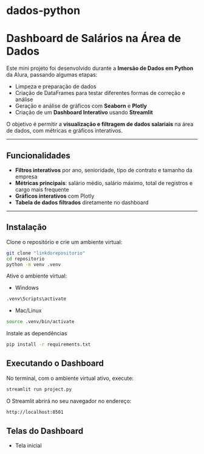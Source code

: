 # dados-python
# Dashboard de Salários na Área de Dados

Este mini projeto foi desenvolvido durante a **Imersão de Dados em Python** da Alura, passando algumas etapas:  
- Limpeza e preparação de dados  
- Criação de DataFrames para testar diferentes formas de correção e análise  
- Geração e análise de gráficos com **Seaborn** e **Plotly**  
- Criação de um **Dashboard Interativo** usando **Streamlit**

O objetivo é permitir a **visualização e filtragem de dados salariais** na área de dados, com métricas e gráficos interativos.

---

## Funcionalidades

- **Filtros interativos** por ano, senioridade, tipo de contrato e tamanho da empresa  
- **Métricas principais**: salário médio, salário máximo, total de registros e cargo mais frequente  
- **Gráficos interativos** com Plotly
- **Tabela de dados filtrados** diretamente no dashboard

---

## Instalação

Clone o repositório e crie um ambiente virtual:

```bash
git clone "linkdorepositorio"
cd repositorio
python -m venv .venv
```

Ative o ambiente virtual:
- Windows
```bash
.venv\Scripts\activate
```
- Mac/Linux
```bash
source .venv/bin/activate
```
Instale as dependências 
```bash
pip install -r requirements.txt
```
## Executando o Dashboard
No terminal, com o ambiente virtual ativo, execute:
```bash
streamlit run project.py
```
O Streamlit abrirá no seu navegador no endereço:
```bash
http://localhost:8501
```

## Telas do Dashboard
- Tela inicial
  
